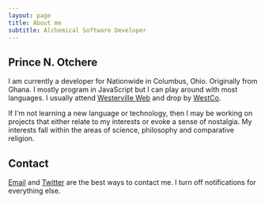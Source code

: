```yaml
---
layout: page
title: About me
subtitle: Alchemical Software Developer
---
```


## Prince N. Otchere

I am currently a developer for Nationwide in Columbus, Ohio. Originally from Ghana. I mostly program in JavaScript but I can play around with most languages. I usually attend [Westerville Web](https://www.meetup.com/westervilleweb/) and drop by [WestCo](https://www.westcowork.com/).

If I'm not learning a new language or technology, then I may be working on projects that either relate to my interests or evoke a sense of nostalgia. My interests fall within the areas of science, philosophy and comparative religion.


## Contact

[Email](mailto:hello@princeotchere.com) and [Twitter](https://twitter.com/iampno) are the best ways to contact me. I turn off notifications for everything else.

